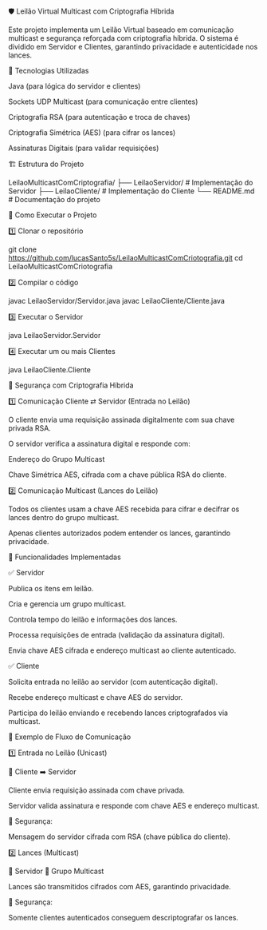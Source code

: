 🛡️ Leilão Virtual Multicast com Criptografia Híbrida

Este projeto implementa um Leilão Virtual baseado em comunicação multicast e segurança reforçada com criptografia híbrida. O sistema é dividido em Servidor e Clientes, garantindo privacidade e autenticidade nos lances.

📌 Tecnologias Utilizadas

Java (para lógica do servidor e clientes)

Sockets UDP Multicast (para comunicação entre clientes)

Criptografia RSA (para autenticação e troca de chaves)

Criptografia Simétrica (AES) (para cifrar os lances)

Assinaturas Digitais (para validar requisições)

🏗 Estrutura do Projeto

LeilaoMulticastComCriptografia/
├── LeilaoServidor/  # Implementação do Servidor
├── LeilaoCliente/   # Implementação do Cliente
└── README.md        # Documentação do projeto

🚀 Como Executar o Projeto

1️⃣ Clonar o repositório

git clone https://github.com/lucasSanto5s/LeilaoMulticastComCriotografia.git
cd LeilaoMulticastComCriotografia

2️⃣ Compilar o código

javac LeilaoServidor/Servidor.java
javac LeilaoCliente/Cliente.java

3️⃣ Executar o Servidor

java LeilaoServidor.Servidor

4️⃣ Executar um ou mais Clientes

java LeilaoCliente.Cliente

🔑 Segurança com Criptografia Híbrida

1️⃣ Comunicação Cliente ⇄ Servidor (Entrada no Leilão)

O cliente envia uma requisição assinada digitalmente com sua chave privada RSA.

O servidor verifica a assinatura digital e responde com:

Endereço do Grupo Multicast

Chave Simétrica AES, cifrada com a chave pública RSA do cliente.

2️⃣ Comunicação Multicast (Lances do Leilão)

Todos os clientes usam a chave AES recebida para cifrar e decifrar os lances dentro do grupo multicast.

Apenas clientes autorizados podem entender os lances, garantindo privacidade.

📌 Funcionalidades Implementadas

✅ Servidor

Publica os itens em leilão.

Cria e gerencia um grupo multicast.

Controla tempo do leilão e informações dos lances.

Processa requisições de entrada (validação da assinatura digital).

Envia chave AES cifrada e endereço multicast ao cliente autenticado.

✅ Cliente

Solicita entrada no leilão ao servidor (com autenticação digital).

Recebe endereço multicast e chave AES do servidor.

Participa do leilão enviando e recebendo lances criptografados via multicast.

📜 Exemplo de Fluxo de Comunicação

1️⃣ Entrada no Leilão (Unicast)

📩 Cliente ➡️ Servidor

Cliente envia requisição assinada com chave privada.

Servidor valida assinatura e responde com chave AES e endereço multicast.

🔑 Segurança:

Mensagem do servidor cifrada com RSA (chave pública do cliente).

2️⃣ Lances (Multicast)

📡 Servidor 📢 Grupo Multicast

Lances são transmitidos cifrados com AES, garantindo privacidade.

🔑 Segurança:

Somente clientes autenticados conseguem descriptografar os lances.
